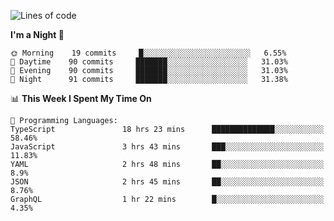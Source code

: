 <!--START_SECTION:waka-->
![Lines of code](https://img.shields.io/badge/From%20Hello%20World%20I%27ve%20Written-626023%20lines%20of%20code-blue)

**I'm a Night 🦉** 

```text
🌞 Morning    19 commits     █░░░░░░░░░░░░░░░░░░░░░░░░   6.55% 
🌆 Daytime    90 commits     ███████░░░░░░░░░░░░░░░░░░   31.03% 
🌃 Evening    90 commits     ███████░░░░░░░░░░░░░░░░░░   31.03% 
🌙 Night      91 commits     ███████░░░░░░░░░░░░░░░░░░   31.38%

```


📊 **This Week I Spent My Time On** 

```text
💬 Programming Languages: 
TypeScript               18 hrs 23 mins      ██████████████░░░░░░░░░░░   58.46% 
JavaScript               3 hrs 43 mins       ███░░░░░░░░░░░░░░░░░░░░░░   11.83% 
YAML                     2 hrs 48 mins       ██░░░░░░░░░░░░░░░░░░░░░░░   8.9% 
JSON                     2 hrs 45 mins       ██░░░░░░░░░░░░░░░░░░░░░░░   8.76% 
GraphQL                  1 hr 22 mins        █░░░░░░░░░░░░░░░░░░░░░░░░   4.35%

```


<!--END_SECTION:waka-->

